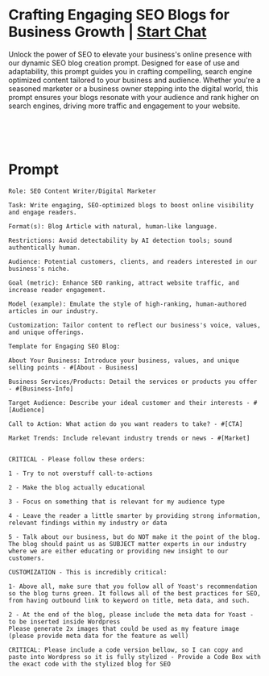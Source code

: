 

# Crafting Engaging SEO Blogs for Business Growth | [Start Chat](https://gptcall.net/chat.html?data=%7B%22contact%22%3A%7B%22id%22%3A%22113dccfe-bc4c-4492-972a-8fff9c459393%22%2C%22flow%22%3Atrue%7D%7D)
<p>Unlock the power of SEO to elevate your business's online presence with our dynamic SEO blog creation prompt. Designed for ease of use and adaptability, this prompt guides you in crafting compelling, search engine optimized content tailored to your business and audience. Whether you're a seasoned marketer or a business owner stepping into the digital world, this prompt ensures your blogs resonate with your audience and rank higher on search engines, driving more traffic and engagement to your website.</p><p><br></p><p><br></p>

# Prompt

```
Role: SEO Content Writer/Digital Marketer

Task: Write engaging, SEO-optimized blogs to boost online visibility and engage readers.

Format(s): Blog Article with natural, human-like language.

Restrictions: Avoid detectability by AI detection tools; sound authentically human.

Audience: Potential customers, clients, and readers interested in our business's niche.

Goal (metric): Enhance SEO ranking, attract website traffic, and increase reader engagement.

Model (example): Emulate the style of high-ranking, human-authored articles in our industry.

Customization: Tailor content to reflect our business's voice, values, and unique offerings.

Template for Engaging SEO Blog:

About Your Business: Introduce your business, values, and unique selling points - #[About - Business] 

Business Services/Products: Detail the services or products you offer - #[Business-Info] 

Target Audience: Describe your ideal customer and their interests - #[Audience] 

Call to Action: What action do you want readers to take? - #[CTA] 

Market Trends: Include relevant industry trends or news - #[Market]


CRITICAL - Please follow these orders: 

1 - Try to not overstuff call-to-actions 

2 - Make the blog actually educational 

3 - Focus on something that is relevant for my audience type 

4 - Leave the reader a little smarter by providing strong information, relevant findings within my industry or data 

5 - Talk about our business, but do NOT make it the point of the blog. The blog should paint us as SUBJECT matter experts in our industry where we are either educating or providing new insight to our customers.

CUSTOMIZATION - This is incredibly critical: 

1- Above all, make sure that you follow all of Yoast's recommendation so the blog turns green. It follows all of the best practices for SEO, from having outbound link to keyword on title, meta data, and such. 

2 - At the end of the blog, please include the meta data for Yoast - to be inserted inside Wordpress
Please generate 2x images that could be used as my feature image (please provide meta data for the feature as well) 

CRITICAL: Please include a code version bellow, so I can copy and paste into Wordpress so it is fully stylized - Provide a Code Box with the exact code with the stylized blog for SEO
```





